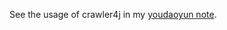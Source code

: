 See the usage of crawler4j in my [youdaoyun note](http://note.youdao.com/noteshare?id=f9f62de06759ba07e8808aabb0b593fd&sub=726122B295ED45E28CF9009FCDB360C1).